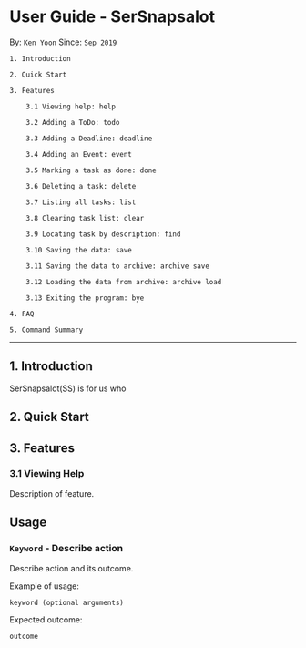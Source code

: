 # User Guide - SerSnapsalot
By: `Ken Yoon` Since: `Sep 2019` 

```
1. Introduction

2. Quick Start

3. Features

    3.1 Viewing help: help
    
    3.2 Adding a ToDo: todo
    
    3.3 Adding a Deadline: deadline
    
    3.4 Adding an Event: event
    
    3.5 Marking a task as done: done
    
    3.6 Deleting a task: delete
    
    3.7 Listing all tasks: list
    
    3.8 Clearing task list: clear
    
    3.9 Locating task by description: find
    
    3.10 Saving the data: save
    
    3.11 Saving the data to archive: archive save
    
    3.12 Loading the data from archive: archive load
    
    3.13 Exiting the program: bye

4. FAQ

5. Command Summary
```
---

## 1. Introduction
SerSnapsalot(SS) is for us who 
## 2. Quick Start

## 3. Features 

### 3.1 Viewing Help
Description of feature. 

## Usage

### `Keyword` - Describe action

Describe action and its outcome.

Example of usage: 

`keyword (optional arguments)`

Expected outcome:

`outcome`
